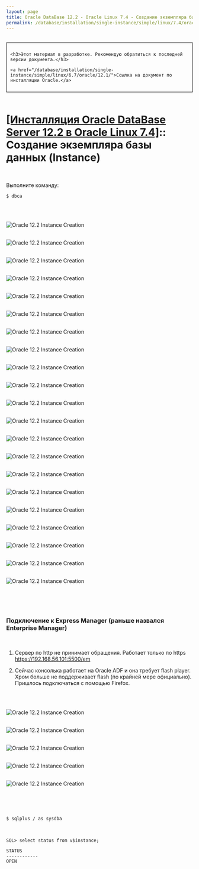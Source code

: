 ```yaml
---
layout: page
title: Oracle DataBase 12.2 - Oracle Linux 7.4 - Создание экземпляра базы данных (Instance)
permalink: /database/installation/single-instance/simple/linux/7.4/oracle/12.2/oracle-instance-creation/
---
```


<br/>

<div style="padding:10px; border:thin solid black;">

	<h3>Этот материал в разработке. Рекомендую обратиться к последней версии документа.</h3>

    <a href="/database/installation/single-instance/simple/linux/6.7/oracle/12.1/">Ссылка на документ по инсталляции Oracle.</a>

</div>

<br/>

# <a href="/database/installation/single-instance/simple/linux/7.4/oracle/12.2/">[Инсталляция Oracle DataBase Server 12.2 в Oracle Linux 7.4]</a>:: Создание экземпляра базы данных (Instance)


<br/>

Выполните команду:

	$ dbca


<br/><br/>


<img src="//img.oradba.net/01-database/02-installation/01-single-instance/01-simple/02-linux/7.4/oracle/12.2/04-instance-creation/instance-creation_01.png" border="0" alt="Oracle 12.2 Instance Creation"><br/><br/>


<img src="//img.oradba.net/01-database/02-installation/01-single-instance/01-simple/02-linux/7.4/oracle/12.2/04-instance-creation/instance-creation_02.png" border="0" alt="Oracle 12.2 Instance Creation"><br/><br/>

<img src="//img.oradba.net/01-database/02-installation/01-single-instance/01-simple/02-linux/7.4/oracle/12.2/04-instance-creation/instance-creation_03.png" border="0" alt="Oracle 12.2 Instance Creation"><br/><br/>

<img src="//img.oradba.net/01-database/02-installation/01-single-instance/01-simple/02-linux/7.4/oracle/12.2/04-instance-creation/instance-creation_04.png" border="0" alt="Oracle 12.2 Instance Creation"><br/><br/>

<img src="//img.oradba.net/01-database/02-installation/01-single-instance/01-simple/02-linux/7.4/oracle/12.2/04-instance-creation/instance-creation_05.png" border="0" alt="Oracle 12.2 Instance Creation"><br/><br/>

<img src="//img.oradba.net/01-database/02-installation/01-single-instance/01-simple/02-linux/7.4/oracle/12.2/04-instance-creation/instance-creation_06.png" border="0" alt="Oracle 12.2 Instance Creation"><br/><br/>

<img src="//img.oradba.net/01-database/02-installation/01-single-instance/01-simple/02-linux/7.4/oracle/12.2/04-instance-creation/instance-creation_07.png" border="0" alt="Oracle 12.2 Instance Creation"><br/><br/>

<img src="//img.oradba.net/01-database/02-installation/01-single-instance/01-simple/02-linux/7.4/oracle/12.2/04-instance-creation/instance-creation_08.png" border="0" alt="Oracle 12.2 Instance Creation"><br/><br/>

<img src="//img.oradba.net/01-database/02-installation/01-single-instance/01-simple/02-linux/7.4/oracle/12.2/04-instance-creation/instance-creation_09.png" border="0" alt="Oracle 12.2 Instance Creation"><br/><br/>

<img src="//img.oradba.net/01-database/02-installation/01-single-instance/01-simple/02-linux/7.4/oracle/12.2/04-instance-creation/instance-creation_10.png" border="0" alt="Oracle 12.2 Instance Creation"><br/><br/>

<img src="//img.oradba.net/01-database/02-installation/01-single-instance/01-simple/02-linux/7.4/oracle/12.2/04-instance-creation/instance-creation_11.png" border="0" alt="Oracle 12.2 Instance Creation"><br/><br/>

<img src="//img.oradba.net/01-database/02-installation/01-single-instance/01-simple/02-linux/7.4/oracle/12.2/04-instance-creation/instance-creation_12.png" border="0" alt="Oracle 12.2 Instance Creation"><br/><br/>

<img src="//img.oradba.net/01-database/02-installation/01-single-instance/01-simple/02-linux/7.4/oracle/12.2/04-instance-creation/instance-creation_13.png" border="0" alt="Oracle 12.2 Instance Creation"><br/><br/>

<img src="//img.oradba.net/01-database/02-installation/01-single-instance/01-simple/02-linux/7.4/oracle/12.2/04-instance-creation/instance-creation_14.png" border="0" alt="Oracle 12.2 Instance Creation"><br/><br/>

<img src="//img.oradba.net/01-database/02-installation/01-single-instance/01-simple/02-linux/7.4/oracle/12.2/04-instance-creation/instance-creation_15.png" border="0" alt="Oracle 12.2 Instance Creation"><br/><br/>

<img src="//img.oradba.net/01-database/02-installation/01-single-instance/01-simple/02-linux/7.4/oracle/12.2/04-instance-creation/instance-creation_16.png" border="0" alt="Oracle 12.2 Instance Creation"><br/><br/>

<img src="//img.oradba.net/01-database/02-installation/01-single-instance/01-simple/02-linux/7.4/oracle/12.2/04-instance-creation/instance-creation_01.png" border="0" alt="Oracle 12.2 Instance Creation"><br/><br/>

<img src="//img.oradba.net/01-database/02-installation/01-single-instance/01-simple/02-linux/7.4/oracle/12.2/04-instance-creation/instance-creation_17.png" border="0" alt="Oracle 12.2 Instance Creation"><br/><br/>

<img src="//img.oradba.net/01-database/02-installation/01-single-instance/01-simple/02-linux/7.4/oracle/12.2/04-instance-creation/instance-creation_18.png" border="0" alt="Oracle 12.2 Instance Creation"><br/><br/>

<img src="//img.oradba.net/01-database/02-installation/01-single-instance/01-simple/02-linux/7.4/oracle/12.2/04-instance-creation/instance-creation_19.png" border="0" alt="Oracle 12.2 Instance Creation"><br/><br/>

<img src="//img.oradba.net/01-database/02-installation/01-single-instance/01-simple/02-linux/7.4/oracle/12.2/04-instance-creation/instance-creation_20.png" border="0" alt="Oracle 12.2 Instance Creation"><br/><br/>



<br/><br/>


### Подключение к Express Manager (раньше назвался Enterprise Manager)

<br/>

1) Сервер по http не принимает обращения. Работает только по https <br/>
https://192.168.56.101:5500/em

2) Сейчас консолька работает на Oracle ADF и она требует flash player. Хром больше не поддерживает flash (по крайней мере официально). Пришлось подключаться с помощью Firefox.


<br/><br/>



<img src="//img.oradba.net/01-database/02-installation/01-single-instance/01-simple/02-linux/7.4/oracle/12.2/04-instance-creation/instance-creation_21.png" border="0" alt="Oracle 12.2 Instance Creation"><br/><br/>

<img src="//img.oradba.net/01-database/02-installation/01-single-instance/01-simple/02-linux/7.4/oracle/12.2/04-instance-creation/instance-creation_22.png" border="0" alt="Oracle 12.2 Instance Creation"><br/><br/>

<img src="//img.oradba.net/01-database/02-installation/01-single-instance/01-simple/02-linux/7.4/oracle/12.2/04-instance-creation/instance-creation_23.png" border="0" alt="Oracle 12.2 Instance Creation"><br/><br/>

<img src="//img.oradba.net/01-database/02-installation/01-single-instance/01-simple/02-linux/7.4/oracle/12.2/04-instance-creation/instance-creation_24.png" border="0" alt="Oracle 12.2 Instance Creation"><br/><br/>

<img src="//img.oradba.net/01-database/02-installation/01-single-instance/01-simple/02-linux/7.4/oracle/12.2/04-instance-creation/instance-creation_25.png" border="0" alt="Oracle 12.2 Instance Creation"><br/><br/>



<br/><br/>

	$ sqlplus / as sysdba

<br/>

	SQL> select status from v$instance;

	STATUS
	------------
	OPEN
